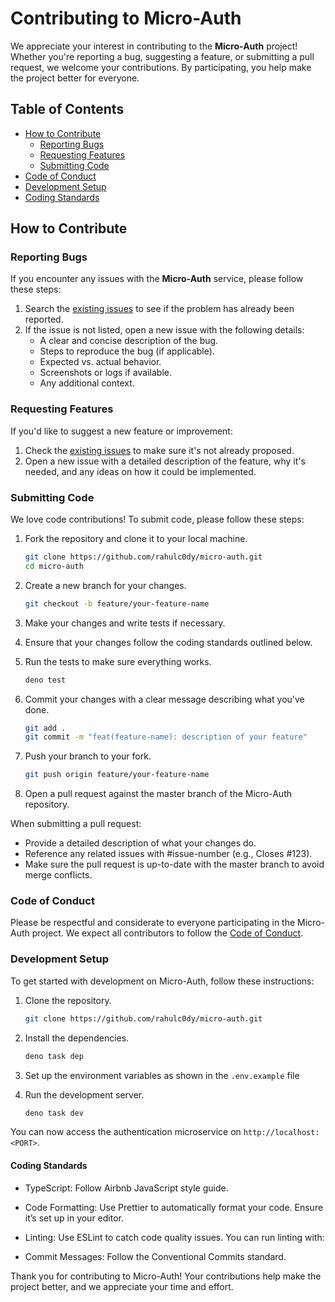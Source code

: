 # Contributing to Micro-Auth

We appreciate your interest in contributing to the **Micro-Auth** project! Whether you're reporting a bug, suggesting a feature, or submitting a pull request, we welcome your contributions. By participating, you help make the project better for everyone.

## Table of Contents
- [How to Contribute](#how-to-contribute)
    - [Reporting Bugs](#reporting-bugs)
    - [Requesting Features](#requesting-features)
    - [Submitting Code](#submitting-code)
- [Code of Conduct](#code-of-conduct)
- [Development Setup](#development-setup)
- [Coding Standards](#coding-standards)

## How to Contribute

### Reporting Bugs

If you encounter any issues with the **Micro-Auth** service, please follow these steps:

1. Search the [existing issues](https://github.com/rahulc0dy/micro-auth/issues) to see if the problem has already been reported.
2. If the issue is not listed, open a new issue with the following details:
    - A clear and concise description of the bug.
    - Steps to reproduce the bug (if applicable).
    - Expected vs. actual behavior.
    - Screenshots or logs if available.
    - Any additional context.

### Requesting Features

If you'd like to suggest a new feature or improvement:

1. Check the [existing issues](https://github.com/rahulc0dy/micro-auth/issues) to make sure it's not already proposed.
2. Open a new issue with a detailed description of the feature, why it's needed, and any ideas on how it could be implemented.

### Submitting Code

We love code contributions! To submit code, please follow these steps:

1. Fork the repository and clone it to your local machine.

   ```bash
   git clone https://github.com/rahulc0dy/micro-auth.git
   cd micro-auth
   ```
2. Create a new branch for your changes.

    ```bash
    git checkout -b feature/your-feature-name
    ```

3. Make your changes and write tests if necessary.

4. Ensure that your changes follow the coding standards outlined below.

5. Run the tests to make sure everything works.

    ```bash
    deno test
    ```
6. Commit your changes with a clear message describing what you've done.

    ```bash
    git add .
    git commit -m "feat(feature-name): description of your feature"
    ```
7. Push your branch to your fork.

    ```bash
    git push origin feature/your-feature-name
    ```
8. Open a pull request against the master branch of the Micro-Auth repository.

When submitting a pull request:

- Provide a detailed description of what your changes do.
- Reference any related issues with #issue-number (e.g., Closes #123).
- Make sure the pull request is up-to-date with the master branch to avoid merge conflicts.

### Code of Conduct
Please be respectful and considerate to everyone participating in the Micro-Auth project. We expect all contributors to follow the [Code of Conduct](https://github.com/rahulc0dy/micro-auth/blob/master/.github/CODE_OF_CONDUCT.md).

### Development Setup
To get started with development on Micro-Auth, follow these instructions:

1. Clone the repository.

    ```bash
    git clone https://github.com/rahulc0dy/micro-auth.git
    ```

2. Install the dependencies.

    ```bash
    deno task dep
    ```
3. Set up the environment variables as shown in the `.env.example` file   

4. Run the development server.

    ```bash
    deno task dev
    ```
You can now access the authentication microservice on `http://localhost:<PORT>`.

#### Coding Standards

- TypeScript: Follow Airbnb JavaScript style guide.

- Code Formatting: Use Prettier to automatically format your code. Ensure it’s set up in your editor.

- Linting: Use ESLint to catch code quality issues. You can run linting with:

- Commit Messages: Follow the Conventional Commits standard.

Thank you for contributing to Micro-Auth! Your contributions help make the project better, and we appreciate your time and effort.